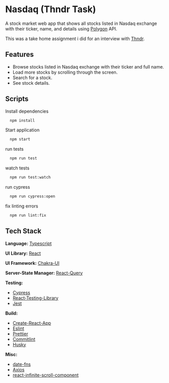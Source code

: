 # Nasdaq (Thndr Task)

A stock market web app that shows all stocks listed in Nasdaq exchange with their ticker, name, and details using [Polygon](https://polygon.io/docs) API.

This was a take home assignment i did for an interview with [Thndr](https://thndr.app).

## Features

- Browse stocks listed in Nasdaq exchange with their ticker and full name.
- Load more stocks by scrolling through the screen.
- Search for a stock.
- See stock details.

## Scripts

Install dependencies

```bash
  npm install
```

Start application

```bash
  npm start
```

run tests

```bash
  npm run test
```

watch tests

```bash
  npm run test:watch
```

run cypress

```bash
  npm run cypress:open
```

fix linting errors

```bash
  npm run lint:fix
```

## Tech Stack

**Language:** [Typescript](https://www.typescriptlang.org/)

**UI Library:** [React](https://reactjs.org/)

**UI Framework:** [Chakra-UI](https://chakra-ui.com/)

**Server-State Manager:** [React-Query](https://react-query.tanstack.com/)

**Testing:**

- [Cypress](https://www.cypress.io)
- [React-Testing-Library](https://testing-library.com/docs/react-testing-library/intro)
- [Jest](https://jestjs.io)

**Build:**

- [Create-React-App](https://create-react-app.dev)
- [Eslint](https://eslint.org)
- [Prettier](https://prettier.io)
- [Commitlint](https://github.com/conventional-changelog/commitlint)
- [Husky](https://github.com/typicode/husky)

**Misc:**

- [date-fns](https://date-fns.org)
- [Axios](https://github.com/axios/axios)
- [react-infinite-scroll-component](https://www.npmjs.com/package/react-infinite-scroll-component)
